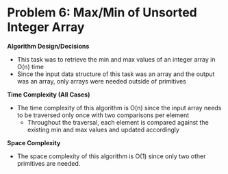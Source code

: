 # Problem 6: Max/Min of Unsorted Integer Array
**Algorithm Design/Decisions**
* This task was to retrieve the min and max values of an integer array in O(n) time
* Since the input data structure of this task was an array and the output was an array, only arrays were needed outside of primitives

**Time Complexity (All Cases)**
* The time complexity of this algorithm is O(n) since the input array needs to be traversed only once with two comparisons per element
  * Throughout the traversal, each element is compared against the existing min and max values and updated accordingly
  
**Space Complexity**
* The space complexity of this algorithm is O(1) since only two other primitives are needed.
